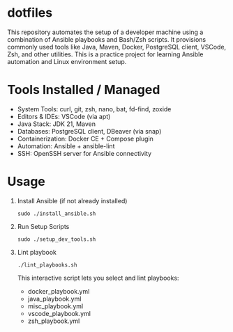 # dotfiles
This repository automates the setup of a developer machine using a combination of Ansible playbooks and Bash/Zsh scripts.
It provisions commonly used tools like Java, Maven, Docker, PostgreSQL client, VSCode, Zsh, and other utilities.
This is a practice project for learning Ansible automation and Linux environment setup.

# Tools Installed / Managed
- System Tools: curl, git, zsh, nano, bat, fd-find, zoxide
- Editors & IDEs: VSCode (via apt)
- Java Stack: JDK 21, Maven
- Databases: PostgreSQL client, DBeaver (via snap)
- Containerization: Docker CE + Compose plugin
- Automation: Ansible + ansible-lint
- SSH: OpenSSH server for Ansible connectivity

# Usage
1. Install Ansible (if not already installed)
   
     `sudo ./install_ansible.sh`
   
3. Run Setup Scripts
   
     `sudo ./setup_dev_tools.sh`
   
5. Lint playbook
   
     `./lint_playbooks.sh`
   
   This interactive script lets you select and lint playbooks:
    - docker_playbook.yml
    - java_playbook.yml
    - misc_playbook.yml
    - vscode_playbook.yml
    - zsh_playbook.yml
